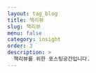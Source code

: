 ```yaml
---
layout: tag_blog
title: 책리뷰
slug: 책리뷰
menu: false
category: insight
order: 3
description: >
  책리뷰를 위한 포스팅공간입니다.
---
```

